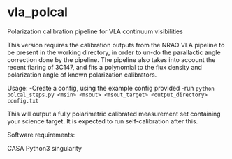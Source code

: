 # vla_polcal
Polarization calibration pipeline for VLA continuum visibilities

This version requires the calibration outputs from the NRAO VLA pipeline to be present in the working directory, in order to un-do the parallactic angle correction done by the pipeline. The pipeline also takes into account the recent flaring of 3C147, and fits a polynomial to the flux density and polarization angle of known polarization calibrators.

Usage:
-Create a config, using the example config provided
-run `python polcal_steps.py <msin> <msout> <msout_target> <output_directory> config.txt`

This will output a fully polarimetric calibrated measurement set containing your science target. It is expected to run self-calibration after this.

Software requirements:

CASA
Python3
singularity
